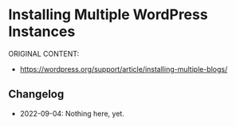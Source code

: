 # Installing Multiple WordPress Instances

ORIGINAL CONTENT:
* https://wordpress.org/support/article/installing-multiple-blogs/



## Changelog

- 2022-09-04: Nothing here, yet.
